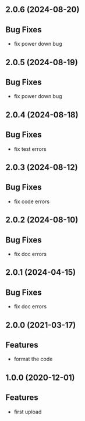 ## 2.0.6 (2024-08-20)

## Bug Fixes

- fix power down bug

## 2.0.5 (2024-08-19)

## Bug Fixes

- fix power down bug

## 2.0.4 (2024-08-18)

## Bug Fixes

- fix test errors

## 2.0.3 (2024-08-12)

## Bug Fixes

- fix code errors

## 2.0.2 (2024-08-10)

## Bug Fixes

- fix doc errors

## 2.0.1 (2024-04-15)

## Bug Fixes

- fix doc errors

## 2.0.0 (2021-03-17)

## Features

- format the code

## 1.0.0 (2020-12-01)

## Features

- first upload